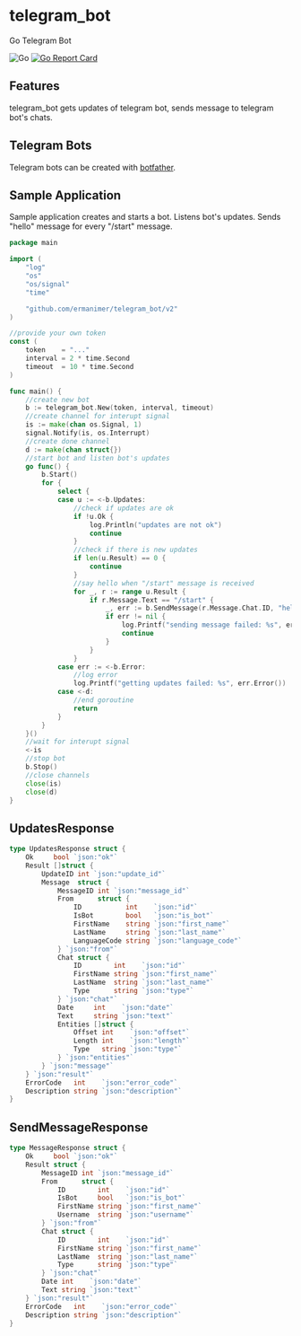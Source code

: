 # telegram_bot
Go Telegram Bot

![Go](https://github.com/ermanimer/telegram_bot/workflows/Go/badge.svg)
[![Go Report Card](https://goreportcard.com/badge/github.com/ermanimer/telegram_bot)](https://goreportcard.com/report/github.com/ermanimer/telegram_bot)

## Features
telegram_bot gets updates of telegram bot, sends message to telegram bot's chats.

## Telegram Bots
Telegram bots can be created with [botfather](https://t.me/botfather).

## Sample Application
Sample application creates and starts a bot. Listens bot's updates. Sends "hello" message for every "/start" message.
```go
package main

import (
	"log"
	"os"
	"os/signal"
	"time"

	"github.com/ermanimer/telegram_bot/v2"
)

//provide your own token
const (
	token    = "..."
	interval = 2 * time.Second
	timeout  = 10 * time.Second
)

func main() {
	//create new bot
	b := telegram_bot.New(token, interval, timeout)
	//create channel for interupt signal
	is := make(chan os.Signal, 1)
	signal.Notify(is, os.Interrupt)
	//create done channel
	d := make(chan struct{})
	//start bot and listen bot's updates
	go func() {
		b.Start()
		for {
			select {
			case u := <-b.Updates:
				//check if updates are ok
				if !u.Ok {
					log.Println("updates are not ok")
					continue
				}
				//check if there is new updates
				if len(u.Result) == 0 {
					continue
				}
				//say hello when "/start" message is received
				for _, r := range u.Result {
					if r.Message.Text == "/start" {
						_, err := b.SendMessage(r.Message.Chat.ID, "hello")
						if err != nil {
							log.Printf("sending message failed: %s", err.Error())
							continue
						}
					}
				}
			case err := <-b.Error:
				//log error
				log.Printf("getting updates failed: %s", err.Error())
			case <-d:
				//end goroutine
				return
			}
		}
	}()
	//wait for interupt signal
	<-is
	//stop bot
	b.Stop()
	//close channels
	close(is)
	close(d)
}
```

## UpdatesResponse
```go
type UpdatesResponse struct {
	Ok     bool `json:"ok"`
	Result []struct {
		UpdateID int `json:"update_id"`
		Message  struct {
			MessageID int `json:"message_id"`
			From      struct {
				ID           int    `json:"id"`
				IsBot        bool   `json:"is_bot"`
				FirstName    string `json:"first_name"`
				LastName     string `json:"last_name"`
				LanguageCode string `json:"language_code"`
			} `json:"from"`
			Chat struct {
				ID        int    `json:"id"`
				FirstName string `json:"first_name"`
				LastName  string `json:"last_name"`
				Type      string `json:"type"`
			} `json:"chat"`
			Date     int    `json:"date"`
			Text     string `json:"text"`
			Entities []struct {
				Offset int    `json:"offset"`
				Length int    `json:"length"`
				Type   string `json:"type"`
			} `json:"entities"`
		} `json:"message"`
	} `json:"result"`
	ErrorCode   int    `json:"error_code"`
	Description string `json:"description"`
}
```

## SendMessageResponse
```go
type MessageResponse struct {
	Ok     bool `json:"ok"`
	Result struct {
		MessageID int `json:"message_id"`
		From      struct {
			ID        int    `json:"id"`
			IsBot     bool   `json:"is_bot"`
			FirstName string `json:"first_name"`
			Username  string `json:"username"`
		} `json:"from"`
		Chat struct {
			ID        int    `json:"id"`
			FirstName string `json:"first_name"`
			LastName  string `json:"last_name"`
			Type      string `json:"type"`
		} `json:"chat"`
		Date int    `json:"date"`
		Text string `json:"text"`
	} `json:"result"`
	ErrorCode   int    `json:"error_code"`
	Description string `json:"description"`
}
```
